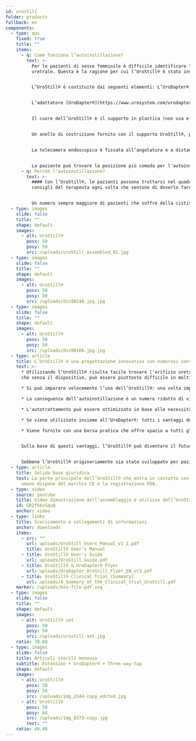 ```yaml
---
id: urostill
folder: products
fallback: en
components:
  - type: qas
    fixed: true
    title: ""
    items:
      - q: Come funziona l’autoinstillazione?
        text: >-
          Per le pazienti di sesso femminile è difficile identificare l'orifizio
          uretrale. Questa è la ragione per cui l’UroStill® è stato inventato.


          L’UroStill® è costituito dai seguenti elementi: L’UroDapter®, prolunga, rubinetto a tre vie e supporto dell’UroStill® (per siringhe da 50 ml). La telecamera endoscopica, il tablet e il supporto tablet sono elementi opzionali. Questi elementi si possono acquistare da noi o altrove. Per ogni instillazione sarà necessario acquistare elementi monouso sterili come il set contenente l’UroDapter®, prolunga e rubinetto a tre vie.


          L’adattatore [UroDapter®](https://www.urosystem.com/urodapter) è l'unica parte la cui punta entra nell'orifizio dell'uretra per fornire la soluzione utilizzata per il trattamento della vescica. Una parte di prolunga deve essere collegata all'UroDapter® e un rubinetto a tre vie all'estensione e alla siringa. Questi due elementi trasferiscono la soluzione dalla siringa all'UroDapter®.


          Il cuore dell’UroStill® è il supporto in plastica (non usa e getta), che tiene saldamente la siringa e la telecamera endoscopica. 


          Un anello di costrizione fornito con il supporto UroStill®, può essere inserito nel supporto, in modo che l’UroStill® possa essere utilizzato anche con siringhe da 20 ml. (La siringa con il medicinale non è inclusa.)


          La telecamera endoscopica è fissata all’angolatura e a distanza appropriate in modo da fornire una visione perfetta sulla punta dell'UroDapter® e sull'orifizio dell'uretra. (La telecamera può illuminare l'orifizio in quanto dispone di illuminazione LED integrata.) L'immagine della telecamera può essere visualizzata su qualsiasi smartphone, tablet, PC, ecc. che sia compatibile. I piccoli dispositivi, come cellulari o tablet possono essere posizionati su un supporto. La telecamera (6LED, micro USB, 7mm CA00523), il supporto e il dispositivo smart (nostro consiglio è Huawei Media Pad T3 8.0 16 GB) sono opzionali.


          La paziente può trovare la posizione più comoda per l'autoinstillazione e seguire facilmente l'intero processo sullo schermo.
      - q: Perché l’autoinstillazione?
        text: >-
          #### Con l’UroStill®, le pazienti possono trattarsi nel quadro dei
          consigli del terapeuta ogni volta che sentono di doverlo fare.


          Un numero sempre maggiore di pazienti che soffre della cistite interstiziale/sindrome del dolore vescicale necessita di terapia di instillazione intravescicale, che l’attuale sistema sanitario non può garantire in maniera soddisfacente in nessun paese. Il tempo speso per le visite, le difficoltà di viaggiare e la limitata disponibilità dei terapeuti generano costi elevati alle pazienti, e il tempo predeterminato dell’instillazione con i terapeuti spesso conduce a un trattamento insufficiente o eccessivo della paziente.
  - type: images
    slide: false
    title: ""
    shape: default
    images:
      - alt: UroStill®
        posx: 50
        posy: 50
        src: /uploads/uroStill_assembled_02.jpg
  - type: images
    slide: false
    title: ""
    shape: default
    images:
      - alt: UroStill®
        posx: 50
        posy: 50
        src: /uploads/dsc00240.jpg.jpg
  - type: images
    slide: false
    title: ""
    shape: default
    images:
      - alt: UroStill®
        posx: 50
        posy: 50
        src: /uploads/dsc00166.jpg.jpg
  - type: article
    title: L’UroStill® è una progettazione innovativa con numerosi vantaggi
    text: >-
      * Utilizzando l’UroStill® risulta facile trovare l'orifizio uretrale, il
      che senza il dispositivo, può essere piuttosto difficile in molti casi.

      * Si può imparare velocemente l’uso dell’UroStill®: una volta imparato, la paziente può eseguire il trattamento senza aiuto esterno.

      * La conseguenza dell’autoinstillazione è un numero ridotto di visite ambulatoriali, quindi meno spese mediche, meno tempo di viaggio.

      * L'autotrattamento può essere ottimizzato in base alle necessità della paziente, invece della disponibilità del terapeuta.

      * Se viene utilizzato insieme all’UroDapter®: tutti i vantaggi dell'adattatore alla siringa urologica si applicano anche all’UroStill®.

      * Viene fornito con una borsa pratica che offre spazio a tutti gli elementi necessari e opzionali, in modo che la paziente possa portare con sé il dispositivo facilmente.


      Sulla base di questi vantaggi, l’UroStill® può diventare il futuro del trattamento intravescicale dell'IC/BPS.


      Sebbene l’UroStill® originariamente sia stato sviluppato per pazienti con IC/BPS, può essere utilizzato per alcune altre condizioni, come la cistite da radiazioni post-cancro e le infezioni del tratto urinario gravi e frequentemente ricorrenti.
  - type: article
    title: Solida base giuridica
    text: La parte principale dell’UroStill® che entra in contatto con il corpo
      umano dispone del marchio CE e la registrazione FDA.
  - type: video
    source: youtube
    title: Video dimostrazione dell’assemblaggio e utilizzo dell’UroStill®
    id: GR2fk6xSquQ
    anchor: video
  - type: links
    title: Scaricamento e collegamenti di informazioni
    anchor: downloads
    items:
      - src: ""
        url: uploads/UroStill_Users_Manual_v1_2.pdf
        title: UroStill® User's Manual
      - title: UroStill® User's Guide
        url: uploads/UroStill_Guide.pdf
      - title: UroStill® & UroDapter® Flyer
        url: uploads/UroDapter_UroStill_Flyer_EN_vr3.pdf
      - title: UroStill® Clinical Trial (Summary)
        url: uploads/A_Summary_of_the_Clinical_trial_UroStill.pdf
    marker: /uploads/bxs-file-pdf.svg
  - type: images
    slide: false
    title: ""
    shape: default
    images:
      - alt: UroStill® set
        posx: 50
        posy: 50
        src: /uploads/urostill-set.jpg
    ratio: 70.69
  - type: images
    slide: false
    title: Articoli sterili monouso
    subtitle: Extension + UroDapter® + Three-way-tap
    shape: default
    images:
      - alt: UroStill®
        posx: 50
        posy: 50
        src: /uploads/img_2344-copy_edited.jpg
      - alt: UroStill®
        posx: 50
        posy: 64
        src: /uploads/img_8373-copy.jpg
        text: ""
    ratio: 49.48
---
```

